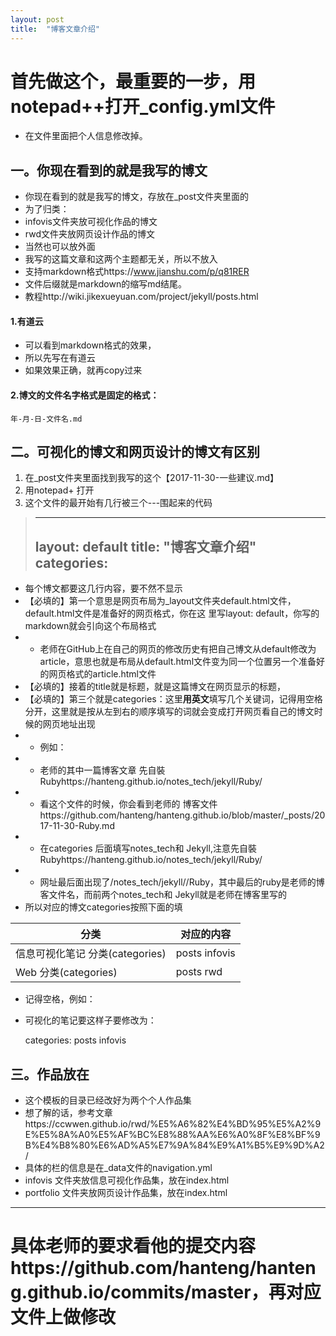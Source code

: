 ```yaml
---
layout: post
title:  "博客文章介绍"
---
```


# 首先做这个，最重要的一步，用notepad++打开_config.yml文件

- 在文件里面把个人信息修改掉。

## 一。你现在看到的就是我写的博文

 - 你现在看到的就是我写的博文，存放在_post文件夹里面的
 - 为了归类：
 - infovis文件夹放可视化作品的博文
 - rwd文件夹放网页设计作品的博文
 - 当然也可以放外面
 - 我写的这篇文章和这两个主题都无关，所以不放入
 - 支持markdown格式https://www.jianshu.com/p/q81RER
 - 文件后缀就是markdown的缩写md结尾。
 - 教程http://wiki.jikexueyuan.com/project/jekyll/posts.html
 
#### 1.有道云

- 可以看到markdown格式的效果，
- 所以先写在有道云
- 如果效果正确，就再copy过来
 
#### 2.博文的文件名字格式是固定的格式：

```
年-月-日-文件名.md
```

## 二。可视化的博文和网页设计的博文有区别

 1. 在_post文件夹里面找到我写的这个【2017-11-30-一些建议.md】
 2. 用notepad+ 打开
 3. 这个文件的最开始有几行被三个---围起来的代码

> ---
> layout: default
> title:  "博客文章介绍"
> categories:  
> ---

 - 每个博文都要这几行内容，要不然不显示
 - 【必填的】第一个意思是网页布局为_layout文件夹default.html文件，default.html文件是准备好的网页格式，你在这 里写layout: default，你写的markdown就会引向这个布局格式
 - - 老师在GitHub上在自己的网页的修改历史有把自己博文从default修改为article，意思也就是布局从default.html文件变为同一个位置另一个准备好的网页格式的article.html文件
 - 【必填的】接着的title就是标题，就是这篇博文在网页显示的标题，
 - 【必填的】第三个就是categories：这里**用英文**填写几个关键词，记得用空格分开，这里就是按从左到右的顺序填写的词就会变成打开网页看自己的博文时候的网页地址出现
 - - 例如：
 - - 老师的其中一篇博客文章 先自裝Rubyhttps://hanteng.github.io/notes_tech/jekyll/Ruby/
 - - 看这个文件的时候，你会看到老师的 博客文件https://github.com/hanteng/hanteng.github.io/blob/master/_posts/2017-11-30-Ruby.md
 - - 在categories 后面填写notes_tech和 Jekyll,注意先自裝Rubyhttps://hanteng.github.io/notes_tech/jekyll/Ruby/
 - - 网址最后面出现了/notes_tech/jekyll//Ruby，其中最后的ruby是老师的博客文件名，而前两个notes_tech和 Jekyll就是老师在博客里写的
 - 所以对应的博文categories按照下面的填

分类|对应的内容
-|-
信息可视化笔记 分类(categories)| posts  infovis
Web  分类(categories)|posts rwd 

 - 记得空格，例如：
 - 可视化的笔记要这样子要修改为：

	categories: posts  infovis

## 三。作品放在

- 这个模板的目录已经改好为两个个人作品集
- 想了解的话，参考文章https://ccwwen.github.io/rwd/%E5%A6%82%E4%BD%95%E5%A2%9E%E5%8A%A0%E5%AF%BC%E8%88%AA%E6%A0%8F%E8%BF%9B%E4%B8%80%E6%AD%A5%E7%9A%84%E9%A1%B5%E9%9D%A2/
- 具体的栏的信息是在_data文件的navigation.yml
- infovis 文件夹放信息可视化作品集，放在index.html
- portfolio 文件夹放网页设计作品集，放在index.html


----

# 具体老师的要求看他的提交内容https://github.com/hanteng/hanteng.github.io/commits/master，再对应文件上做修改
